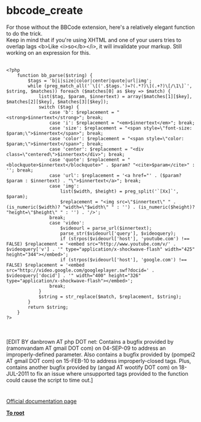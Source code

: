 # bbcode_create



For those without the BBCode extension, here&apos;s a relatively elegant function to do the trick. <br>Keep in mind that if you&apos;re using XHTML and one of your users tries to overlap lags &lt;b&gt;Like &lt;i&gt;so&lt;/b&gt;&lt;/i&gt;, it will invalidate your markup. Still working on an expression for this. <br><br>

```
<?php 
    function bb_parse($string) {
        $tags = 'b|i|size|color|center|quote|url|img';
        while (preg_match_all('`\[('.$tags.')=?(.*?)\](.+?)\[/\1\]`', $string, $matches)) foreach ($matches[0] as $key => $match) {
            list($tag, $param, $innertext) = array($matches[1][$key], $matches[2][$key], $matches[3][$key]); 
            switch ($tag) { 
                case 'b': $replacement = "<strong>$innertext</strong>"; break; 
                case 'i': $replacement = "<em>$innertext</em>"; break; 
                case 'size': $replacement = "<span style=\"font-size: $param;\">$innertext</span>"; break; 
                case 'color': $replacement = "<span style=\"color: $param;\">$innertext</span>"; break; 
                case 'center': $replacement = "<div class=\"centered\">$innertext</div>"; break; 
                case 'quote': $replacement = "<blockquote>$innertext</blockquote>" . $param? "<cite>$param</cite>" : ''; break; 
                case 'url': $replacement = '<a href="' . ($param? $param : $innertext) . "\">$innertext</a>"; break; 
                case 'img': 
                    list($width, $height) = preg_split('`[Xx]`', $param); 
                    $replacement = "<img src=\"$innertext\" " . (is_numeric($width)? "width=\"$width\" " : '') . (is_numeric($height)? "height=\"$height\" " : '') . '/>'; 
                break; 
                case 'video': 
                    $videourl = parse_url($innertext); 
                    parse_str($videourl['query'], $videoquery); 
                    if (strpos($videourl['host'], 'youtube.com') !== FALSE) $replacement = '<embed src="http://www.youtube.com/v/' . $videoquery['v'] . '" type="application/x-shockwave-flash" width="425" height="344"></embed>'; 
                    if (strpos($videourl['host'], 'google.com') !== FALSE) $replacement = '<embed src="http://video.google.com/googleplayer.swf?docid=' . $videoquery['docid'] . '" width="400" height="326" type="application/x-shockwave-flash"></embed>'; 
                break; 
            } 
            $string = str_replace($match, $replacement, $string); 
        } 
        return $string; 
    } 
?>
```
<br><br>[EDIT BY danbrown AT php DOT net: Contains a bugfix provided by (ramonvandam AT gmail DOT com) on 04-SEP-09 to address an improperly-defined parameter.  Also contains a bugfix provided by (pompei2 AT gmail DOT com) on 15-FEB-10 to address improperly-closed tags.  Plus, contains another bugfix provided by (angad AT wootify DOT com) on 18-JUL-2011 to fix an issue where unsupported tags provided to the function could cause the script to time out.]  

#

[Official documentation page](https://www.php.net/manual/en/function.bbcode-create.php)

**[To root](/README.md)**